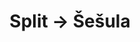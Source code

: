 ---
day: 1
title: "Split → Šešula"
date_label: "Samstag"
distance_nm: 15
from_place_id: "split_zenta"
to_place_id: "sesula"
stops_place_ids: []
anchor_info:
  depth_m: 8
  seabed: "sand"
  swell: "low"
  protection_from: ["N"]
booking_tips:
  - "Tisch im Restaurant Šišmiš reservieren"
images:
  - "https://upload.wikimedia.org/wikipedia/commons/1/12/Split_Marina.jpg"
---